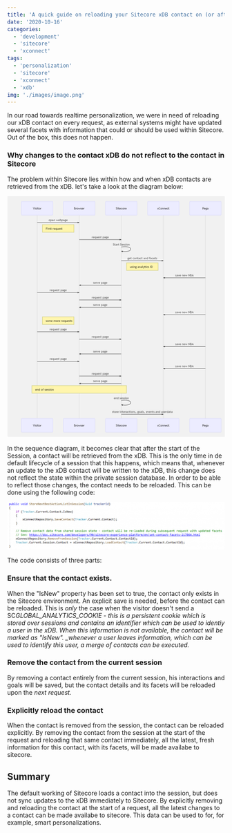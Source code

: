 ```yaml
---
title: 'A quick guide on reloading your Sitecore xDB contact on (or after) every request'
date: '2020-10-16'
categories:
  - 'development'
  - 'sitecore'
  - 'xconnect'
tags:
  - 'personalization'
  - 'sitecore'
  - 'xconnect'
  - 'xdb'
img: './images/image.png'
---
```


In our road towards realtime personalization, we were in need of reloading our xDB contact on every request, as external systems might have updated several facets with information that could or should be used within Sitecore. Out of the box, this does not happen.

### Why changes to the contact xDB do not reflect to the contact in Sitecore

The problem within Sitecore lies within how and when xDB contacts are retrieved from the xDB. let's take a look at the diagram below:

![](images/image-2.png)

In the sequence diagram, it becomes clear that after the start of the Session, a contact will be retrieved from the xDB. This is the only time in de default lifecycle of a session that this happens, which means that, whenever an update to the xDB contact will be written to the xDB, this change does not reflect the state within the private session database. In order to be able to reflect those changes, the contact needs to be reloaded. This can be done using the following code:

![](images/image-3-1024x223.png)

The code consists of three parts:

### Ensure that the contact exists.

When the "IsNew" property has been set to true, the contact only exists in the Sitecore environment. An explicit save is needed, before the contact can be reloaded. This is _only_ the case when the visitor doesn't send a SC*GLOBAL_ANALYTICS_COOKIE - this is a persistent cookie which is stored over sessions and contains an identifier which can be used to identiy a user in the xDB. When this information is not available, the contact will be marked as "IsNew". \_whenever a user leaves information, which can be used to identify this user, a merge of contacts can be executed.*

### Remove the contact from the current session

By removing a contact entirely from the current session, his interactions and goals will be saved, but the contact details and its facets will be reloaded upon the _next request._

### Explicitly reload the contact

When the contact is removed from the session, the contact can be reloaded explicitly. By removing the contact from the session at the start of the request and reloading that same contact immediately, all the latest, fresh information for this contact, with its facets, will be made availabe to sitecore.

## Summary

The default working of Sitecore loads a contact into the session, but does not sync updates to the xDB immediately to Sitecore. By explicitly removing and reloading the contact at the start of a request, all the latest changes to a contact can be made availabe to sitecore. This data can be used to for, for example, smart personalizations.
